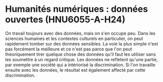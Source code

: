 # Humanités numériques : données ouvertes (HNU6055-A-H24)

On travail toujours avec des données, mais on s'en occupe peu. 
Dans les sciences humaines et les contextes culturels en particulier, on peut rapidement tomber sur des données sensibles. La voie la plus simple n'est pas forcément la meilleure et ce n'est pas parce que l'on peut théoriquement tirer quelque chose des données qu'il faut les utiliser sans les soumettre à un regard critique. Les données ne reflètent qu'une partie, par exemple une société qui a intériorisé la discrimination. Si l'on travaille ensuite avec les données, le résultat est également affecté par cette discrimination.
